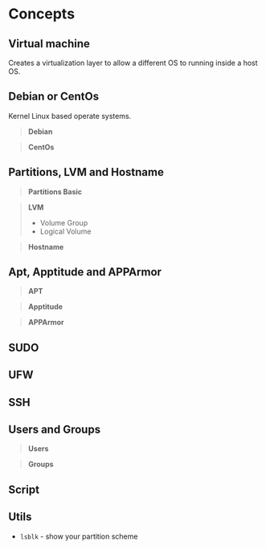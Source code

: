 # Concepts

## Virtual machine
Creates a virtualization layer to allow a different OS to running inside a host OS.
## Debian or CentOs
Kernel Linux based operate systems.
> **Debian**
> 

> **CentOs**
>
## Partitions, LVM and Hostname
> **Partitions Basic**

> **LVM**
>- Volume Group
>- Logical Volume

> **Hostname**

## Apt, Apptitude and APPArmor
> **APT**

>**Apptitude**

>**APPArmor**
## SUDO

## UFW

## SSH

## Users and Groups
> **Users**

>**Groups**

## Script

## Utils
- `lsblk` - show your partition scheme
